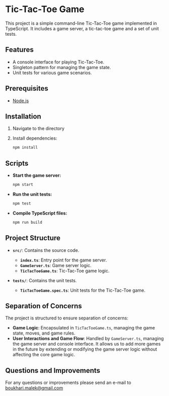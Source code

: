 # Tic-Tac-Toe Game

This project is a simple command-line Tic-Tac-Toe game implemented in TypeScript. It includes a game server, a
tic-tac-toe game and a set of unit tests.

## Features

- A console interface for playing Tic-Tac-Toe.
- Singleton pattern for managing the game state.
- Unit tests for various game scenarios.

## Prerequisites

- [Node.js](https://nodejs.org/)

## Installation

1. Navigate to the directory

2. Install dependencies:

    ```sh
    npm install
    ```

## Scripts

- **Start the game server:**

    ```sh
    npm start
    ```

- **Run the unit tests:**

    ```sh
    npm test
    ```

- **Compile TypeScript files:**

    ```sh
    npm run build
    ```

## Project Structure

- **`src/`**: Contains the source code.
    - **`index.ts`**: Entry point for the game server.
    - **`GameServer.ts`**: Game server logic.
    - **`TicTacToeGame.ts`**: Tic-Tac-Toe game logic.

- **`tests/`**: Contains the unit tests.
    - **`TicTacToeGame.spec.ts`**: Unit tests for the Tic-Tac-Toe game.

## Separation of Concerns

The project is structured to ensure separation of concerns:

- **Game Logic**: Encapsulated in `TicTacToeGame.ts`, managing the game state, moves, and game rules.
- **User Interactions and Game Flow**: Handled by `GameServer.ts`, managing the game server and console interface. 
It allows us to add more games in the future by extending or modifying the game server logic without affecting the core 
game logic.

## Questions and Improvements
For any questions or improvements please send an e-mail to [boukhari.malek@gmail.com](mailto:boukhari.malek@gmail.com)
